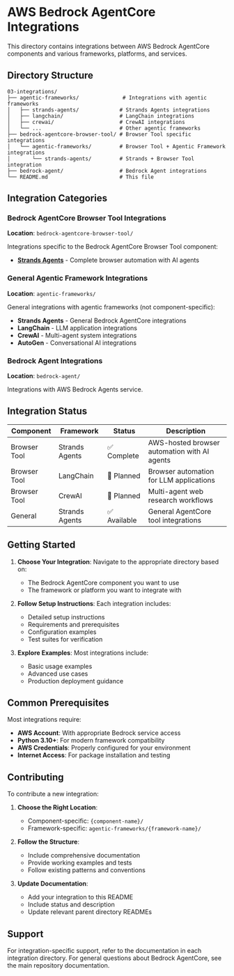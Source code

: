 # AWS Bedrock AgentCore Integrations

This directory contains integrations between AWS Bedrock AgentCore components and various frameworks, platforms, and services.

## Directory Structure

```
03-integrations/
├── agentic-frameworks/              # Integrations with agentic frameworks
│   ├── strands-agents/             # Strands Agents integrations
│   ├── langchain/                  # LangChain integrations
│   ├── crewai/                     # CrewAI integrations
│   └── ...                         # Other agentic frameworks
├── bedrock-agentcore-browser-tool/ # Browser Tool specific integrations
│   └── agentic-frameworks/         # Browser Tool + Agentic Framework integrations
│       └── strands-agents/         # Strands + Browser Tool integration
├── bedrock-agent/                  # Bedrock Agent integrations
└── README.md                       # This file
```

## Integration Categories

### Bedrock AgentCore Browser Tool Integrations
**Location**: `bedrock-agentcore-browser-tool/`

Integrations specific to the Bedrock AgentCore Browser Tool component:
- **[Strands Agents](./bedrock-agentcore-browser-tool/agentic-frameworks/strands-agents/)** - Complete browser automation with AI agents

### General Agentic Framework Integrations  
**Location**: `agentic-frameworks/`

General integrations with agentic frameworks (not component-specific):
- **Strands Agents** - General Bedrock AgentCore integrations
- **LangChain** - LLM application integrations
- **CrewAI** - Multi-agent system integrations
- **AutoGen** - Conversational AI integrations

### Bedrock Agent Integrations
**Location**: `bedrock-agent/`

Integrations with AWS Bedrock Agents service.

## Integration Status

| Component | Framework | Status | Description |
|-----------|-----------|--------|-------------|
| Browser Tool | Strands Agents | ✅ Complete | AWS-hosted browser automation with AI agents |
| Browser Tool | LangChain | 🚧 Planned | Browser automation for LLM applications |
| Browser Tool | CrewAI | 🚧 Planned | Multi-agent web research workflows |
| General | Strands Agents | ✅ Available | General AgentCore tool integrations |

## Getting Started

1. **Choose Your Integration**: Navigate to the appropriate directory based on:
   - The Bedrock AgentCore component you want to use
   - The framework or platform you want to integrate with

2. **Follow Setup Instructions**: Each integration includes:
   - Detailed setup instructions
   - Requirements and prerequisites
   - Configuration examples
   - Test suites for verification

3. **Explore Examples**: Most integrations include:
   - Basic usage examples
   - Advanced use cases
   - Production deployment guidance

## Common Prerequisites

Most integrations require:
- **AWS Account**: With appropriate Bedrock service access
- **Python 3.10+**: For modern framework compatibility
- **AWS Credentials**: Properly configured for your environment
- **Internet Access**: For package installation and testing

## Contributing

To contribute a new integration:

1. **Choose the Right Location**: 
   - Component-specific: `{component-name}/`
   - Framework-specific: `agentic-frameworks/{framework-name}/`

2. **Follow the Structure**:
   - Include comprehensive documentation
   - Provide working examples and tests
   - Follow existing patterns and conventions

3. **Update Documentation**:
   - Add your integration to this README
   - Include status and description
   - Update relevant parent directory READMEs

## Support

For integration-specific support, refer to the documentation in each integration directory. For general questions about Bedrock AgentCore, see the main repository documentation.